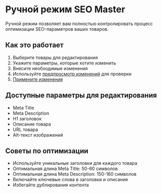 # Ручной режим SEO Master

Ручной режим позволяет вам полностью контролировать процесс оптимизации SEO-параметров ваших товаров.

## Как это работает

1. Выберите товары для редактирования
2. Укажите параметры, которые хотите изменить
3. Внесите необходимые изменения
4. Используйте [предпросмотр изменений](../simulation/index.md) для проверки
5. [Примените изменения](../bulk-process/index.md)

## Доступные параметры для редактирования

- Meta Title
- Meta Description
- H1 заголовок
- Описание товара
- URL товара
- Alt-текст изображений

## Советы по оптимизации

- Используйте уникальные заголовки для каждого товара
- Оптимальная длина Meta Title: 50-60 символов
- Оптимальная длина Meta Description: 150-160 символов
- Включайте ключевые слова в заголовки и описания
- Избегайте дублирования контента
